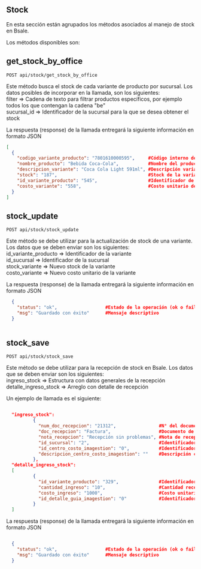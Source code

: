 ## Stock

En esta sección están agrupados los métodos asociados al manejo de stock en Bsale.

Los métodos disponibles son:

## get_stock_by_office

```
POST api/stock/get_stock_by_office
```


Este método busca el stock de cada variante de producto por sucursal. Los datos posibles de incorporar en la llamada, son los siguientes:
<br> filter => Cadena de texto para filtrar productos específicos, por ejemplo todos los que contengan la cadena "be"
<br> sucursal_id => Identificador de la sucursal para la que se desea obtener el stock

La respuesta (response) de la llamada entregará la siguiente información en formato JSON

```json
[
  {
    "codigo_variante_producto": "7801610000595",     #Código interno del producto (SKU)
    "nombre_producto": "Bebida Coca-Cola",           #Nombre del producto al que pertenece la variante
    "descripcion_variante": "Coca Cola Light 591ml", #Descripción variante
    "stock": "187",                                  #Stock de la variante en la sucursal
    "id_variante_producto": "545",                   #Identificador de la variante
    "costo_variante": "558",                         #Costo unitario de la variante
  }
]


```
## stock_update

```
POST api/stock/stock_update
```


Este método se debe utilizar para la actualización de stock de una variante. Los datos que se deben enviar son los siguientes:
<br> id_variante_producto => Identificador de la variante
<br> id_sucursal => Identificador de la sucursal
<br> stock_variante => Nuevo stock de la variante
<br> costo_variante => Nuevo costo unitario de la variante

La respuesta (response) de la llamada entregará la siguiente información en formato JSON

```json
  {
    "status": "ok",                  #Estado de la operación (ok o fail en caso de error)
    "msg": "Guardado con éxito"      #Mensaje descriptivo
  }
  

```
## stock_save

```
POST api/stock/stock_save
```


Este método se debe utilizar para la recepción de stock en Bsale. Los datos que se deben enviar son los siguientes:
<br> ingreso_stock => Estructura con datos generales de la recepción
<br> detalle_ingreso_stock => Arreglo con detalle de recepción

Un ejemplo de llamada es el siguiente:

```json

  "ingreso_stock":
          {
            "num_doc_recepcion": "21312",                #N° del documento de recepción 
            "doc_recepcion": "Factura",                  #Documento de recepción (Factura, Guía, Sin Documento)
            "nota_recepcion": "Recepción sin problemas", #Nota de recepción
            "id_sucursal": "2",                          #Identificador de la sucursal
            "id_centro_costo_imagestion": "0",           #Identificador centro costo en caso de conexión con Imagestión 
            "descripcion_centro_costo_imagestion": ""    #Descripción centro costo en caso de conexión con Imagestión
          },
  "detalle_ingreso_stock":
  [
          {
            "id_variante_producto": "329",               #Identificador de variante recepcionada
            "cantidad_ingreso": "10",                    #Cantidad recepcionada
            "costo_ingreso": "1000",                     #Costo unitario variante recepcionada
            "id_detalle_guia_imagestion": "0"            #Identificador guía en caso de conexión con Imagestión
          }
  ]

```

La respuesta (response) de la llamada entregará la siguiente información en formato JSON

```json

  {
    "status": "ok",                  #Estado de la operación (ok o fail en caso de error)
    "msg": "Guardado con éxito"      #Mensaje descriptivo
  }



